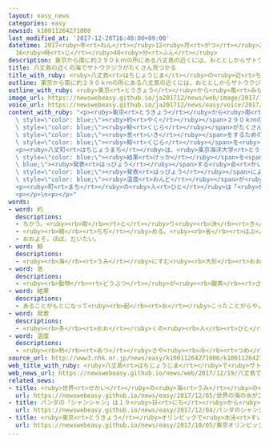 ```yaml
---
layout: easy_news
categories: easy
newsid: k10011264271000
last_modified_at: '2017-12-20T16:40:00+09:00'
datetime: 2017<ruby>年<rt>ねん</rt></ruby>12<ruby>月<rt>がつ</rt></ruby>20<ruby>日<rt>にち</rt></ruby>
  16<ruby>時<rt>じ</rt></ruby>40<ruby>分<rt>ふん</rt></ruby>
description: 東京から南に約２９０ｋｍの所にある八丈島の近くには、おととしからザトウクジラという鯨がたくさん集まるようになりました。
title: 八丈島の近くの海でザトウクジラがたくさん見つかる
title_with_ruby: <ruby>八丈島<rt>はちじょうじま</rt></ruby>の<ruby>近<rt>ちか</rt></ruby>くの<ruby>海<rt>うみ</rt></ruby>でザトウクジラがたくさん<ruby>見<rt>み</rt></ruby>つかる
outline: 東京から南に約２９０ｋｍの所にある八丈島の近くには、おととしからザトウクジラという鯨がたくさん集まるようになりました。
outline_with_ruby: <ruby>東京<rt>とうきょう</rt></ruby>から<ruby>南<rt>みなみ</rt></ruby>に<ruby>約<rt>やく</rt></ruby>２９０ｋｍの<ruby>所<rt>ところ</rt></ruby>にある<ruby>八丈島<rt>はちじょうじま</rt></ruby>の<ruby>近<rt>ちか</rt></ruby>くには、おととしからザトウクジラという<ruby>鯨<rt>くじら</rt></ruby>がたくさん<ruby>集<rt>あつ</rt></ruby>まるようになりました。
image_url: https://newswebeasy.github.io/ja201712/news/web/image/2017/12/19/K10011264271_1712191804_1712191816_01_02.jpg
voice_url: https://newswebeasy.github.io/ja201712/news/easy/voice/2017/12/20/k10011264271000.mp3
content_with_ruby: "<p><ruby>東京<rt>とうきょう</rt></ruby>から<ruby>南<rt>みなみ</rt></ruby>に<span\
  \ style=\"color: blue;\"><ruby>約<rt>やく</rt></ruby></span>２９０ｋｍの<ruby>所<rt>ところ</rt></ruby>にある<ruby>八丈島<rt>はちじょうじま</rt></ruby>の<ruby>近<rt>ちか</rt></ruby>くには、おととしからザトウクジラという<span\
  \ style=\"color: blue;\"><ruby>鯨<rt>くじら</rt></ruby></span>がたくさん<ruby>集<rt>あつ</rt></ruby>まるようになりました。<ruby>今月<rt>こんげつ</rt></ruby>も、<span\
  \ style=\"color: blue;\"><ruby>息<rt>いき</rt></ruby></span>をするための「<ruby>潮吹<rt>しおふ</rt></ruby>き」をしながら<ruby>泳<rt>およ</rt></ruby>ぐ<span\
  \ style=\"color: blue;\"><ruby>鯨<rt>くじら</rt></ruby></span>を<ruby>見<rt>み</rt></ruby>ることができました。</p>\n\
  <p><ruby>八丈町<rt>はちじょうまち</rt></ruby>は、<ruby>東京海洋大学<rt>とうきょうかいようだいがく</rt></ruby>と<ruby>一緒<rt>いっしょ</rt></ruby>にザトウクジラについて<ruby>調<rt>しら</rt></ruby>べていて、１９<ruby>日<rt>にち</rt></ruby>、<ruby>今<rt>いま</rt></ruby>までに<ruby>調<rt>しら</rt></ruby>べた<span\
  \ style=\"color: blue;\"><ruby>結果<rt>けっか</rt></ruby></span>を<span style=\"color:\
  \ blue;\"><ruby>発表<rt>はっぴょう</rt></ruby></span>する<ruby>会<rt>かい</rt></ruby>を<ruby>開<rt>ひら</rt></ruby>きました。<span\
  \ style=\"color: blue;\"><ruby>発表<rt>はっぴょう</rt></ruby></span>によると、ザトウクジラは、<ruby>八丈島<rt>はちじょうじま</rt></ruby>の<ruby>周<rt>まわ</rt></ruby>りの<ruby>水<rt>みず</rt></ruby>の<ruby>深<rt>ふか</rt></ruby>さが２００ｍより<ruby>浅<rt>あさ</rt></ruby>い<ruby>所<rt>ところ</rt></ruby>でたくさん<ruby>見<rt>み</rt></ruby>つかっています。<ruby>海<rt>うみ</rt></ruby>の<ruby>水<rt>みず</rt></ruby>の<span\
  \ style=\"color: blue;\"><ruby>温度<rt>おんど</rt></ruby></span>が<ruby>高<rt>たか</rt></ruby>くなると、ザトウクジラが<ruby>増<rt>ふ</rt></ruby>えることもわかりました。</p>\n\
  <p><ruby>町<rt>まち</rt></ruby>の<ruby>人<rt>ひと</rt></ruby>は「<ruby>仕事<rt>しごと</rt></ruby>の<ruby>休<rt>やす</rt></ruby>み<ruby>時間<rt>じかん</rt></ruby>に<ruby>海<rt>うみ</rt></ruby>を<ruby>見<rt>み</rt></ruby>る<ruby>楽<rt>たの</rt></ruby>しみができました」と<ruby>話<rt>はな</rt></ruby>していました。</p>\n\
  <p></p>\n<p></p>"
words:
- word: 約
  descriptions:
  - ちかう。<ruby><rb>取</rb><rt>と</rt></ruby>り<ruby><rb>決</rb><rt>き</rt></ruby>める。
  - <ruby><rb>縮</rb><rt>ちぢ</rt></ruby>める。<ruby><rb>省</rb><rt>はぶ</rt></ruby>く。<ruby><rb>簡単</rb><rt>かんたん</rt></ruby>にする。
  - おおよそ。ほぼ。だいたい。
- word: 鯨
  descriptions:
  - <ruby><rb>海</rb><rt>うみ</rt></ruby>にすむ<ruby><rb>大形</rb><rt>おおがた</rt></ruby>の<ruby><rb>動物</rb><rt>どうぶつ</rt></ruby>。シロナガスクジラ・マッコウクジラ・セミクジラなど<ruby><rb>種類</rb><rt>しゅるい</rt></ruby>が<ruby><rb>多</rb><rt>おお</rt></ruby>い。<ruby><rb>哺乳類</rb><rt>ほにゅうるい</rt></ruby>で、<ruby><rb>子</rb><rt>こ</rt></ruby>は<ruby><rb>乳</rb><rt>ちち</rt></ruby>を<ruby><rb>飲</rb><rt>の</rt></ruby>んで<ruby><rb>育</rb><rt>そだ</rt></ruby>つ。
- word: 息
  descriptions:
  - <ruby><rb>動物</rb><rt>どうぶつ</rt></ruby>が<ruby><rb>酸素</rb><rt>さんそ</rt></ruby>を<ruby><rb>取</rb><rt>と</rt></ruby>るために、<ruby><rb>空気</rb><rt>くうき</rt></ruby>を<ruby><rb>吸</rb><rt>す</rt></ruby>ったり、はいたりすること。また、その<ruby><rb>空気</rb><rt>くうき</rt></ruby>。
- word: 結果
  descriptions:
  - あることがもとになって<ruby><rb>起</rb><rt>お</rt></ruby>こったことがらやようす。
- word: 発表
  descriptions:
  - <ruby><rb>多</rb><rt>おお</rt></ruby>くの<ruby><rb>人</rb><rt>ひと</rt></ruby>に<ruby><rb>広</rb><rt>ひろ</rt></ruby>く<ruby><rb>知</rb><rt>し</rt></ruby>らせること。
- word: 温度
  descriptions:
  - <ruby><rb>熱</rb><rt>あつ</rt></ruby>さや<ruby><rb>冷</rb><rt>つめ</rt></ruby>たさの<ruby><rb>度合</rb><rt>どあ</rt></ruby>いを<ruby><rb>数字</rb><rt>すうじ</rt></ruby>で<ruby><rb>表</rb><rt>あらわ</rt></ruby>したもの。
source_url: http://www3.nhk.or.jp/news/easy/k10011264271000/k10011264271000.html
web_title_with_ruby: <ruby>八丈島<rt>はちじょうじま</rt></ruby>で<ruby>ザトウクジラ<rt>ざとうくじら</rt></ruby>の<ruby>調査<rt>ちょうさ</rt></ruby><ruby>報告会<rt>ほうこくかい</rt></ruby>
web_news_url: https://newswebeasy.github.io/news/web/2017/12/19/八丈島でザトウクジラの調査報告会
related_news:
- title: <ruby>世界<rt>せかい</rt></ruby>の<ruby>海<rt>うみ</rt></ruby>の<ruby>水<rt>みず</rt></ruby>が<ruby>二酸化炭素<rt>にさんかたんそ</rt></ruby>で<ruby>酸性<rt>さんせい</rt></ruby>になっている
  url: https://newswebeasy.github.io/news/easy/2017/12/05/世界の海の水が二酸化炭素で酸性になっている
- title: パンダの「シャンシャン」は１９<ruby>日<rt>にち</rt></ruby>から<ruby>見<rt>み</rt></ruby>ることができる
  url: https://newswebeasy.github.io/news/easy/2017/12/04/パンダのシャンシャンは19日から見ることができる
- title: <ruby>東京<rt>とうきょう</rt></ruby>オリンピックで<ruby>水泳<rt>すいえい</rt></ruby>を<ruby>行<rt>おこな</rt></ruby>う<ruby>海<rt>うみ</rt></ruby>　<ruby>大腸菌<rt>だいちょうきん</rt></ruby>などが<ruby>多<rt>おお</rt></ruby>い
  url: https://newswebeasy.github.io/news/easy/2017/10/05/東京オリンピックで水泳を行う海-大腸菌などが多い
...
```

